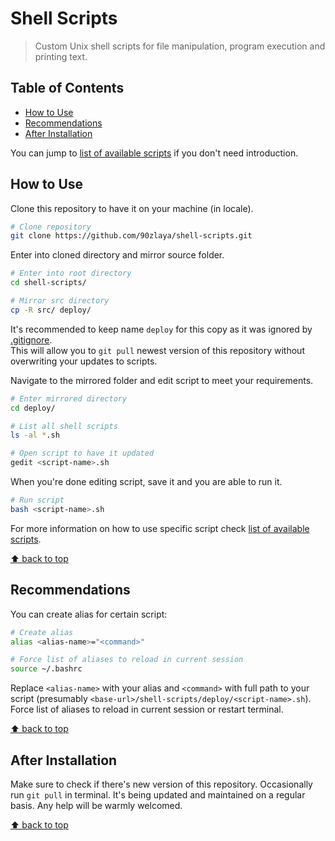 # Shell Scripts
> Custom Unix shell scripts for file manipulation, program execution and printing text.

## Table of Contents

* [How to Use](#how-to-use)
* [Recommendations](#recommendations)
* [After Installation](#after-installation)

You can jump to [list of available scripts] if you don't need introduction. 

## How to Use

Clone this repository to have it on your machine (in locale). 

```bash
# Clone repository
git clone https://github.com/90zlaya/shell-scripts.git
```

Enter into cloned directory and mirror source folder. 

```bash
# Enter into root directory
cd shell-scripts/

# Mirror src directory
cp -R src/ deploy/
```

It's recommended to keep name `deploy` for this copy as it was ignored by [.gitignore](.gitignore). \
This will allow you to `git pull` newest version of this repository without overwriting your updates to scripts. 

Navigate to the mirrored folder and edit script to meet your requirements. 

```bash
# Enter mirrored directory
cd deploy/

# List all shell scripts
ls -al *.sh

# Open script to have it updated
gedit <script-name>.sh
```

When you're done editing script, save it and you are able to run it. 

```bash
# Run script
bash <script-name>.sh
```

For more information on how to use specific script check [list of available scripts]. 

[⬆ back to top](#table-of-contents)

## Recommendations

You can create alias for certain script: 

```bash
# Create alias
alias <alias-name>="<command>"

# Force list of aliases to reload in current session
source ~/.bashrc
```

Replace `<alias-name>` with your alias and `<command>` with full path to your script (presumably `<base-url>/shell-scripts/deploy/<script-name>.sh`). Force list of aliases to reload in current session or restart terminal. 

[⬆ back to top](#table-of-contents)

## After Installation

Make sure to check if there's new version of this repository. Occasionally run `git pull` in terminal. It's being updated and maintained on a regular basis. Any help will be warmly welcomed. 

[⬆ back to top](#table-of-contents)

[list of available scripts]: ./src/README.md#table-of-contents
